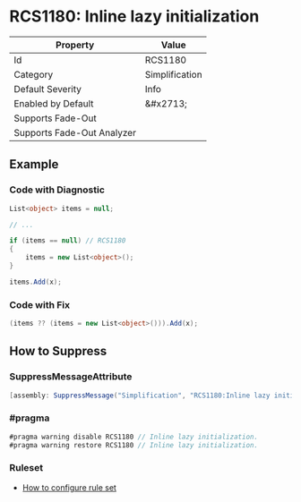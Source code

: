 # RCS1180: Inline lazy initialization

| Property | Value |
| -------- | ----- |
| Id | RCS1180 |
| Category | Simplification |
| Default Severity | Info |
| Enabled by Default | &\#x2713; |
| Supports Fade\-Out |  |
| Supports Fade\-Out Analyzer |  |

## Example

### Code with Diagnostic

```csharp
List<object> items = null;

// ...

if (items == null) // RCS1180
{
    items = new List<object>();
}

items.Add(x);
```

### Code with Fix

```csharp
(items ?? (items = new List<object>())).Add(x);
```

## How to Suppress

### SuppressMessageAttribute

```csharp
[assembly: SuppressMessage("Simplification", "RCS1180:Inline lazy initialization.", Justification = "<Pending>")]
```

### \#pragma

```csharp
#pragma warning disable RCS1180 // Inline lazy initialization.
#pragma warning restore RCS1180 // Inline lazy initialization.
```

### Ruleset

* [How to configure rule set](../HowToConfigureAnalyzers.md)
